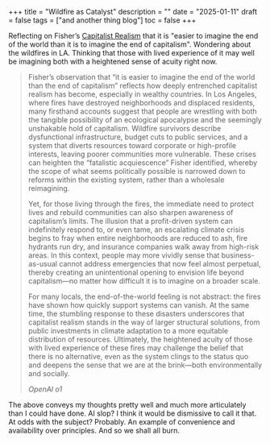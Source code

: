 +++
title = "Wildfire as Catalyst"
description = ""
date = "2025-01-11"
draft = false
tags = ["and another thing blog"]
toc = false
+++

Reflecting on Fisher’s [Capitalist Realism](https://annas-archive.org/search?q=capitalist+realism) that it is "easier to imagine the end of the world than it is to imagine the end of capitalism". Wondering about the wildfires in LA. Thinking that those with lived experience of it may well be imagining both with a heightened sense of acuity right now.

> Fisher’s observation that “it is easier to imagine the end of the world than the end of capitalism” reflects how deeply entrenched capitalist realism has become, especially in wealthy countries. In Los Angeles, where fires have destroyed neighborhoods and displaced residents, many firsthand accounts suggest that people are wrestling with both the tangible possibility of an ecological apocalypse and the seemingly unshakable hold of capitalism. Wildfire survivors describe dysfunctional infrastructure, budget cuts to public services, and a system that diverts resources toward corporate or high-profile interests, leaving poorer communities more vulnerable. These crises can heighten the “fatalistic acquiescence” Fisher identified, whereby the scope of what seems politically possible is narrowed down to reforms within the existing system, rather than a wholesale reimagining.
> 
> Yet, for those living through the fires, the immediate need to protect lives and rebuild communities can also sharpen awareness of capitalism’s limits. The illusion that a profit-driven system can indefinitely respond to, or even tame, an escalating climate crisis begins to fray when entire neighborhoods are reduced to ash, fire hydrants run dry, and insurance companies walk away from high-risk areas. In this context, people may more vividly sense that business-as-usual cannot address emergencies that now feel almost perpetual, thereby creating an unintentional opening to envision life beyond capitalism—no matter how difficult it is to imagine on a broader scale.
> 
> For many locals, the end-of-the-world feeling is not abstract: the fires have shown how quickly support systems can vanish. At the same time, the stumbling response to these disasters underscores that capitalist realism stands in the way of larger structural solutions, from public investments in climate adaptation to a more equitable distribution of resources. Ultimately, the heightened acuity of those with lived experience of these fires may challenge the belief that there is no alternative, even as the system clings to the status quo and deepens the sense that we are at the brink—both environmentally and socially.
>
> *OpenAI o1*

The above conveys my thoughts pretty well and much more articulately than I could have done. AI slop? I think it would be dismissive to call it that. At odds with the subject? Probably. An example of convenience and availability over principles. And so we shall all burn.